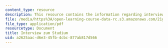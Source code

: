 ```yaml
---
content_type: resource
description: This resource contains the information regarding interview zum studium.
file: /media/https%3A/open-learning-course-data-rc.s3.amazonaws.com/21g-401-german-i-fall-2008/a2625aacd6e345fb4cbc877ab817d566_MIT21G_401F08_studium.pdf
file_type: application/pdf
resourcetype: Document
title: Interview zum Studium
uid: a2625aac-d6e3-45fb-4cbc-877ab817d566
---
```

